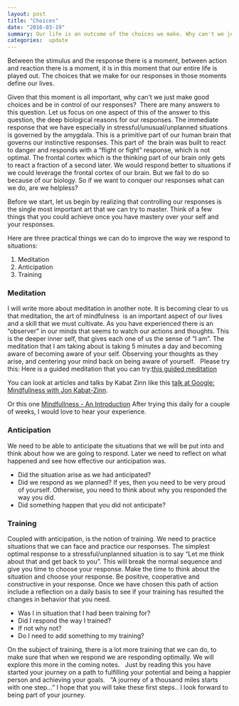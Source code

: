 ```yaml
---
layout: post
title: "Choices"
date: "2016-03-19"
summary: Our life is an outcome of the choices we make. Why can't we just make good choices and live a fulfilled and happy life?
categories:  update
---
```


Between the stimulus and the response there is a moment, between action and reaction there is a moment, it is in this moment that our entire life is played out. The choices that we make for our responses in those moments define our lives.

Given that this moment is all important, why can’t we just make good choices and be in control of our responses? 
There are many answers to this question. Let us focus on one aspect of this of the answer to this question, the deep biological reasons for our responses. The immediate response that we have especially in stressful/unusual/unplanned situations is governed by the amygdala. This is a primitive part of our human brain that governs our instinctive responses. This part of  the brain was built to react to danger and responds with a “flight or fight” response, which is not optimal. The frontal cortex which is the thinking part of our brain only gets to react a fraction of a second later. We would respond better to situations if we could leverage the frontal cortex of our brain. But we fail to do so because of our biology. So if we want to conquer our responses what can we do, are we helpless? 

Before we start, let us begin by realizing that controlling our responses is the single most important art that we can try to master. Think of a few things that you could achieve once you have mastery over your self and your responses.

Here are three practical things we can do to improve the way we respond to situations:


  1. Meditation       
  2. Anticipation      
  3. Training      


### Meditation
I will write more about meditation in another note. It is becoming clear to us that meditation, the art of mindfulness  is an important aspect of our lives and a skill that we must cultivate. As you have experienced there is an “observer” in our minds that seems to watch our actions and thoughts. This is the deeper inner self, that gives each one of us the sense of “I am”. The meditation that I am taking about is taking 5 minutes a day and becoming aware of becoming aware of your self. Observing your thoughts as they arise, and centering your mind back on being aware of yourself.
 
Please try this:
Here is a guided meditation that you can try:[this guided meditation][guided-meditation]

You can look at articles and talks by Kabat Zinn like this [talk at Google: Mindfullness with Jon Kabat-Zinn][JKZ-1].

Or this one [Mindfullness - An Introduction][JKZ-2]
After trying this daily for a couple of weeks, I would love to hear your experience.

### Anticipation
We need to be able to anticipate the situations that we will be put into and think about how we are going to respond. Later we need to reflect on what happened and see how effective our anticipation was.


  * Did the situation arise as we had anticipated?
  * Did we respond as we planned? If yes, then you need to be very proud of yourself. Otherwise, you need to think about why you responded the way you did.
  * Did something happen that you did not anticipate?


### Training
Coupled with anticipation, is the notion of training. We need to practice situations that we can face and practice our responses. The simplest optimal response to a stressful/unplanned situation is to say “Let me think about that and get back to you”. This will break the normal sequence and give you time to choose your response. Make the time to think about the situation and choose your response. Be positive, cooperative and constructive in your response.
Once we have chosen this path of action include a reflection on a daily basis to see if your training has resulted the changes in behavior that you need. 

  * Was I in situation that I had been training for?   
  * Did I respond the way I trained?     
  * If not why not?    
  * Do I need to add something to my training?

On the subject of training, there is a lot more training that we can do, to make sure that when we respond we are responding optimally. We will explore this more in the coming notes.
 
Just by reading this you have started your journey on a path to fulfilling your potential and being a happier person and achieving your goals.  
“A journey of a thousand miles starts with one step…” I hope that you will take these first steps.. I look forward to being part of your journey.

[Jekyll]:http://jekyllrb.com/
[guided-meditation]:https://www.youtube.com/watch?v=422n7tzAxEI
[JKZ-1]:https://www.youtube.com/watch?v=3nwwKbM_vJc
[JKZ-2]:https://www.youtube.com/watch?v=xeCXhXDkzpw
